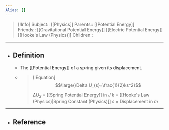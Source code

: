 ```yaml
---
Alias: []
---
```

> [!Info]
> Subject:: [[Physics]]
> Parents:: [[Potential Energy]]\
> Friends:: [[Gravitational Potential Energy]] [[Electric Potential Energy]] [[Hooke's Law (Physics)]]
> Children:: 
---
- ## Definition
	- The [[Potential Energy]] of a spring given its displacement.
	- > [!Equation]
	  > $$\large{\Delta U_{s}=\frac{1}{2}ks^2}$$
	  > 
	  > $\Delta U_{S}$ = [[Spring Potential Energy]] in $J$
	  > $k$ = [[Hooke's Law (Physics)|Spring Constant (Physics)]]
	  > $s$ = Displacement in $m$
---
- ## Reference